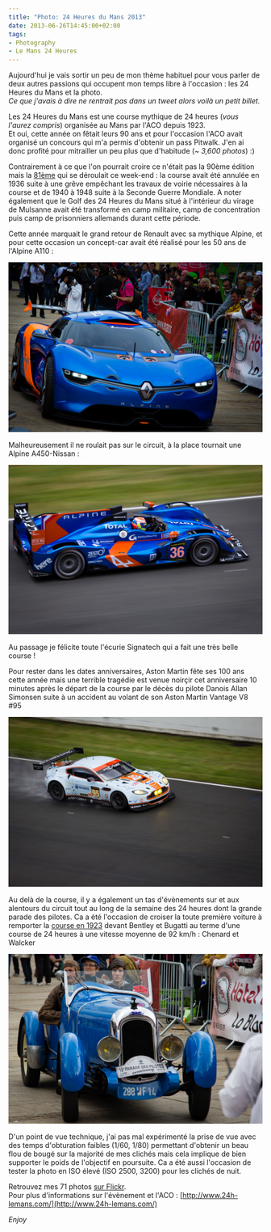 ```yaml
---
title: "Photo: 24 Heures du Mans 2013"
date: 2013-06-26T14:45:00+02:00
tags:
- Photography
- Le Mans 24 Heures
---
```


Aujourd'hui je vais sortir un peu de mon thème habituel pour vous parler de deux autres passions qui occupent mon temps libre à l'occasion : les 24 Heures du Mans et la photo.  
_Ce que j'avais à dire ne rentrait pas dans un tweet alors voilà un petit billet._

Les 24 Heures du Mans est une course mythique de 24 heures (_vous l'aurez compris_) organisée au Mans par l'ACO depuis 1923.  
Et oui, cette année on fêtait leurs 90 ans et pour l'occasion l'ACO avait organisé un concours qui m'a permis d'obtenir un pass Pitwalk. J'en ai donc profité pour mitrailler un peu plus que d'habitude (_~ 3,600 photos_) :)

Contrairement à ce que l'on pourrait croire ce n'était pas la 90ème édition mais la [81ème](https://fr.wikipedia.org/wiki/24_Heures_du_Mans_2013) qui se déroulait ce week-end : la course avait été annulée en 1936 suite à une grêve empêchant les travaux de voirie nécessaires à la course et de 1940 à 1948 suite à la Seconde Guerre Mondiale. A noter également que le Golf des 24 Heures du Mans situé à l'intérieur du virage de Mulsanne avait été transformé en camp militaire, camp de concentration puis camp de prisonniers allemands durant cette période.

Cette année marquait le grand retour de Renault avec sa mythique Alpine, et pour cette occasion un concept-car avait été réalisé pour les 50 ans de l'Alpine A110 :

![Renault Alpine A110-50](9139382570_f48c56a9fc_b.jpg)

Malheureusement il ne roulait pas sur le circuit, à la place tournait une Alpine A450-Nissan :

![Signatech Alpine A450-Nissan](9139414976_cb2d6071f2_b.jpg)

Au passage je félicite toute l'écurie Signatech qui a fait une très belle course !

Pour rester dans les dates anniversaires, Aston Martin fête ses 100 ans cette année mais une terrible tragédie est venue noirçir cet anniversaire 10 minutes après le départ de la course par le décès du pilote Danois Allan Simonsen suite à un accident au volant de son Aston Martin Vantage V8 #95

![Aston Martin Vantage V8 #95](9137102007_9b0b975c5a_b.jpg)

Au delà de la course, il y a également un tas d'évènements sur et aux alentours du circuit tout au long de la semaine des 24 heures dont la grande parade des pilotes. Ca a été l'occasion de croiser la toute première voiture à remporter la [course en 1923](https://fr.wikipedia.org/wiki/24_Heures_du_Mans_1923) devant Bentley et Bugatti au terme d'une course de 24 heures à une vitesse moyenne de 92 km/h : Chenard et Walcker

![Chenard et Walcker](9137168113_e18aea3bbd_b.jpg)


D'un point de vue technique, j'ai pas mal expérimenté la prise de vue avec des temps d'obturation faibles (1/60, 1/80) permettant d'obtenir un beau flou de bougé sur la majorité de mes clichés mais cela implique de bien supporter le poids de l'objectif en poursuite. Ca a été aussi l'occasion de tester la photo en ISO élevé (ISO 2500, 3200) pour les clichés de nuit.

Retrouvez mes 71 photos [sur Flickr](http://www.flickr.com/photos/kdecherf/sets/72157634331013440/).  
Pour plus d'informations sur l'évènement et l'ACO : [http://www.24h-lemans.com/](http://www.24h-lemans.com/)

_Enjoy_
